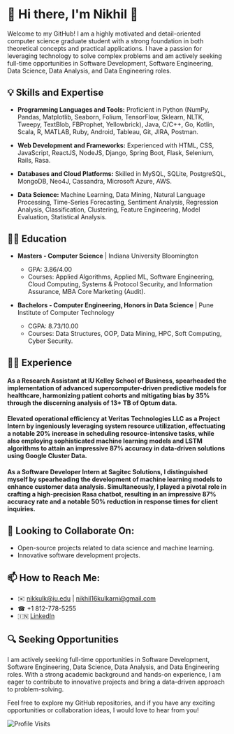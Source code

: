 # 👋 Hi there, I'm Nikhil 🚀

Welcome to my GitHub! I am a highly motivated and detail-oriented computer science graduate student with a strong foundation in both theoretical concepts and practical applications. I have a passion for leveraging technology to solve complex problems and am actively seeking full-time opportunities in Software Development, Software Engineering, Data Science, Data Analysis, and Data Engineering roles.


## 💡 Skills and Expertise

- **Programming Languages and Tools:** Proficient in Python (NumPy, Pandas, Matplotlib, Seaborn, Folium, TensorFlow, Sklearn, NLTK, Tweepy, TextBlob, FBProphet, Yellowbrick), Java, C/C++, Go, Kotlin, Scala, R, MATLAB, Ruby, Android, Tableau, Git, JIRA, Postman.
  
- **Web Development and Frameworks:** Experienced with HTML, CSS, JavaScript, ReactJS, NodeJS, Django, Spring Boot, Flask, Selenium, Rails, Rasa.
  
- **Databases and Cloud Platforms:** Skilled in MySQL, SQLite, PostgreSQL, MongoDB, Neo4J, Cassandra, Microsoft Azure, AWS.

- **Data Science:** Machine Learning, Data Mining, Natural Language Processing, Time-Series Forecasting, Sentiment Analysis, Regression Analysis, Classification, Clustering, Feature Engineering, Model Evaluation, Statistical Analysis.

## 🧑‍🎓 Education

- **Masters - Computer Science** | 
  Indiana University Bloomington
  - GPA: 3.86/4.00
  - Courses: Applied Algorithms, Applied ML, Software Engineering, Cloud Computing, Systems & Protocol Security, and Information Assurance, MBA Core Marketing (Audit).
  
- **Bachelors - Computer Engineering, Honors in Data Science** | 
  Pune Institute of Computer Technology
  - CGPA: 8.73/10.00
  - Courses: Data Structures, OOP, Data Mining, HPC, Soft Computing, Cyber Security.

## 👨‍💻 Experience

#### As a Research Assistant at IU Kelley School of Business, spearheaded the implementation of advanced supercomputer-driven predictive models for healthcare, harmonizing patient cohorts and mitigating bias by 35% through the discerning analysis of 13+ TB of Optum data.

#### Elevated operational efficiency at Veritas Technologies LLC as a Project Intern by ingeniously leveraging system resource utilization, effectuating a notable 20% increase in scheduling resource-intensive tasks, while also employing sophisticated machine learning models and LSTM algorithms to attain an impressive 87% accuracy in data-driven solutions using Google Cluster Data.

#### As a Software Developer Intern at Sagitec Solutions, I distinguished myself by spearheading the development of machine learning models to enhance customer data analysis. Simultaneously, I played a pivotal role in crafting a high-precision Rasa chatbot, resulting in an impressive 87% accuracy rate and a notable 50% reduction in response times for client inquiries.


## 👯 Looking to Collaborate On:

- Open-source projects related to data science and machine learning.
- Innovative software development projects.

## 📫 How to Reach Me:
- ✉️ [nikkulk@iu.edu](mailto:nikkulk@iu.edu) | [nikhil16kulkarni@gmail.com](nikhil16kulkarni@gmail.com)
- ☎ +1 812-778-5255
- 🇮🇳 [LinkedIn](https://www.linkedin.com/in/nikhil16kulkarni)

## 🔍 Seeking Opportunities

I am actively seeking full-time opportunities in Software Development, Software Engineering, Data Science, Data Analysis, and Data Engineering roles. With a strong academic background and hands-on experience, I am eager to contribute to innovative projects and bring a data-driven approach to problem-solving.

Feel free to explore my GitHub repositories, and if you have any exciting opportunities or collaboration ideas, I would love to hear from you!


![Profile Visits](https://komarev.com/ghpvc/?username=nikhil16kulkarni&color=brightgreen)

